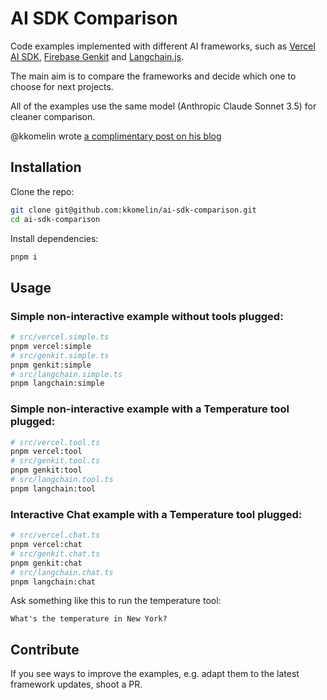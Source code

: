 # AI SDK Comparison

Code examples implemented with different AI frameworks, such as [Vercel AI SDK](https://ai-sdk.dev/), [Firebase Genkit](https://firebase.google.com/products/genkit) and [Langchain.js](https://js.langchain.com).

The main aim is to compare the frameworks and decide which one to choose for next projects.

All of the examples use the same model (Anthropic Claude Sonnet 3.5) for cleaner comparison.

@kkomelin wrote [a complimentary post on his blog](https://komelin.com/blog/ai-framework-comparison)

## Installation

Clone the repo:

```bash
git clone git@github.com:kkomelin/ai-sdk-comparison.git
cd ai-sdk-comparison
```

Install dependencies:

```bash
pnpm i
```

## Usage

### Simple non-interactive example without tools plugged:

```bash
# src/vercel.simple.ts
pnpm vercel:simple
# src/genkit.simple.ts
pnpm genkit:simple
# src/langchain.simple.ts
pnpm langchain:simple
```

### Simple non-interactive example with a Temperature tool plugged:

```bash
# src/vercel.tool.ts
pnpm vercel:tool
# src/genkit.tool.ts
pnpm genkit:tool
# src/langchain.tool.ts
pnpm langchain:tool
```

### Interactive Chat example with a Temperature tool plugged:

```bash
# src/vercel.chat.ts
pnpm vercel:chat
# src/genkit.chat.ts
pnpm genkit:chat
# src/langchain.chat.ts
pnpm langchain:chat
```

Ask something like this to run the temperature tool:

```
What's the temperature in New York?
```

## Contribute

If you see ways to improve the examples, e.g. adapt them to the latest framework updates, shoot a PR.
